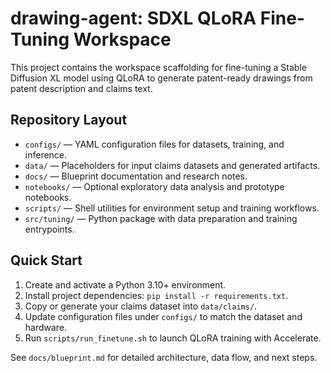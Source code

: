 # drawing-agent: SDXL QLoRA Fine-Tuning Workspace

This project contains the workspace scaffolding for fine-tuning a Stable Diffusion XL model using QLoRA to generate patent-ready drawings from patent description and claims text.

## Repository Layout

- `configs/` — YAML configuration files for datasets, training, and inference.
- `data/` — Placeholders for input claims datasets and generated artifacts.
- `docs/` — Blueprint documentation and research notes.
- `notebooks/` — Optional exploratory data analysis and prototype notebooks.
- `scripts/` — Shell utilities for environment setup and training workflows.
- `src/tuning/` — Python package with data preparation and training entrypoints.

## Quick Start

1. Create and activate a Python 3.10+ environment.
2. Install project dependencies: `pip install -r requirements.txt`.
3. Copy or generate your claims dataset into `data/claims/`.
4. Update configuration files under `configs/` to match the dataset and hardware.
5. Run `scripts/run_finetune.sh` to launch QLoRA training with Accelerate.

See `docs/blueprint.md` for detailed architecture, data flow, and next steps.

